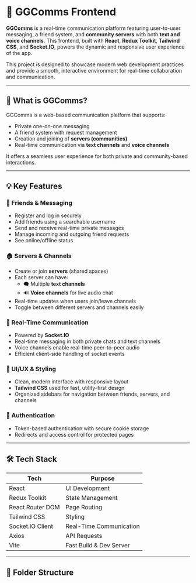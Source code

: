 # 🧩 GGComms Frontend

**GGComms** is a real-time communication platform featuring user-to-user messaging, a friend system, and **community servers** with both **text and voice channels**. This frontend, built with **React**, **Redux Toolkit**, **Tailwind CSS**, and **Socket.IO**, powers the dynamic and responsive user experience of the app.

This project is designed to showcase modern web development practices and provide a smooth, interactive environment for real-time collaboration and communication.

---

## 🎯 What is GGComms?

GGComms is a web-based communication platform that supports:

- Private one-on-one messaging
- A friend system with request management
- Creation and joining of **servers (communities)**
- Real-time communication via **text channels** and **voice channels**

It offers a seamless user experience for both private and community-based interactions.

---

## 💡 Key Features

### 👥 Friends & Messaging
- Register and log in securely
- Add friends using a searchable username
- Send and receive real-time private messages
- Manage incoming and outgoing friend requests
- See online/offline status

### 🏠 Servers & Channels
- Create or join **servers** (shared spaces)
- Each server can have:
  - 🗨️ Multiple **text channels**
  - 🔊 **Voice channels** for live audio chat
- Real-time updates when users join/leave channels
- Toggle between different servers and channels easily

### 📡 Real-Time Communication
- Powered by **Socket.IO**
- Real-time messaging in both private chats and text channels
- Voice channels enable real-time peer-to-peer audio
- Efficient client-side handling of socket events

### 🌈 UI/UX & Styling
- Clean, modern interface with responsive layout
- **Tailwind CSS** used for fast, utility-first design
- Organized sidebars for navigation between friends, servers, and channels

### 🔐 Authentication
- Token-based authentication with secure cookie storage
- Redirects and access control for protected pages

---

## 🛠️ Tech Stack

| Tech              | Purpose                          |
|-------------------|----------------------------------|
| React             | UI Development                   |
| Redux Toolkit     | State Management                 |
| React Router DOM  | Page Routing                     |
| Tailwind CSS      | Styling                          |
| Socket.IO Client  | Real-Time Communication          |
| Axios             | API Requests                     |
| Vite              | Fast Build & Dev Server          |

---

## 🧭 Folder Structure

